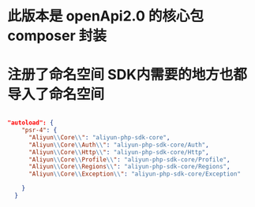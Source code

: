 # 此版本是 openApi2.0 的核心包 composer 封装
# 注册了命名空间 SDK内需要的地方也都 导入了命名空间

````` json

"autoload": {
    "psr-4": {
      "Aliyun\\Core\\": "aliyun-php-sdk-core",
      "Aliyun\\Core\\Auth\\": "aliyun-php-sdk-core/Auth",
      "Aliyun\\Core\\Http\\": "aliyun-php-sdk-core/Http",
      "Aliyun\\Core\\Profile\\": "aliyun-php-sdk-core/Profile",
      "Aliyun\\Core\\Regions\\": "aliyun-php-sdk-core/Regions",
      "Aliyun\\Core\\Exception\\": "aliyun-php-sdk-core/Exception"

    }
  }


`````
